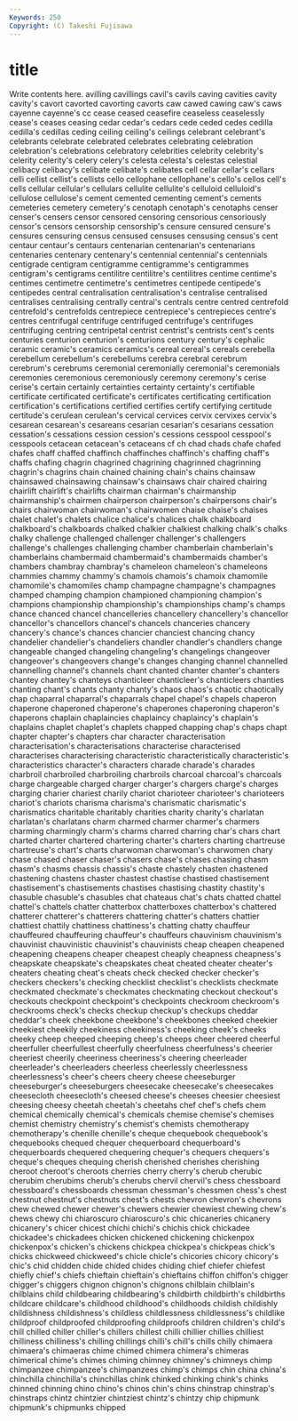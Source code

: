 ```yaml
---
Keywords: 250 
Copyright: (C) Takeshi Fujisawa
---
```


# title

Write contents here.
avilling cavillings cavil's cavils
caving cavities cavity cavity's cavort cavorted cavorting cavorts caw cawed
cawing caw's caws cayenne cayenne's cc cease ceased ceasefire ceaseless
ceaselessly cease's ceases ceasing cedar cedar's cedars cede ceded cedes
cedilla cedilla's cedillas ceding ceiling ceiling's ceilings celebrant celebrant's celebrants
celebrate celebrated celebrates celebrating celebration celebration's celebrations celebratory celebrities celebrity
celebrity's celerity celerity's celery celery's celesta celesta's celestas celestial celibacy
celibacy's celibate celibate's celibates cell cellar cellar's cellars celli cellist
cellist's cellists cello cellophane cellophane's cello's cellos cell's cells cellular
cellular's cellulars cellulite cellulite's celluloid celluloid's cellulose cellulose's cement cemented
cementing cement's cements cemeteries cemetery cemetery's cenotaph cenotaph's cenotaphs censer
censer's censers censor censored censoring censorious censoriously censor's censors censorship
censorship's censure censured censure's censures censuring census censused censuses censusing
census's cent centaur centaur's centaurs centenarian centenarian's centenarians centenaries centenary
centenary's centennial centennial's centennials centigrade centigram centigramme centigramme's centigrammes centigram's
centigrams centilitre centilitre's centilitres centime centime's centimes centimetre centimetre's centimetres
centipede centipede's centipedes central centralisation centralisation's centralise centralised centralises centralising
centrally central's centrals centre centred centrefold centrefold's centrefolds centrepiece centrepiece's
centrepieces centre's centres centrifugal centrifuge centrifuged centrifuge's centrifuges centrifuging centring
centripetal centrist centrist's centrists cent's cents centuries centurion centurion's centurions
century century's cephalic ceramic ceramic's ceramics ceramics's cereal cereal's cereals
cerebella cerebellum cerebellum's cerebellums cerebra cerebral cerebrum cerebrum's cerebrums ceremonial
ceremonially ceremonial's ceremonials ceremonies ceremonious ceremoniously ceremony ceremony's cerise cerise's
certain certainly certainties certainty certainty's certifiable certificate certificated certificate's certificates
certificating certification certification's certifications certified certifies certify certifying certitude certitude's
cerulean cerulean's cervical cervices cervix cervixes cervix's cesarean cesarean's cesareans
cesarian cesarian's cesarians cessation cessation's cessations cession cession's cessions cesspool
cesspool's cesspools cetacean cetacean's cetaceans cf ch chad chads chafe
chafed chafes chaff chaffed chaffinch chaffinches chaffinch's chaffing chaff's chaffs
chafing chagrin chagrined chagrining chagrinned chagrinning chagrin's chagrins chain chained
chaining chain's chains chainsaw chainsawed chainsawing chainsaw's chainsaws chair chaired
chairing chairlift chairlift's chairlifts chairman chairman's chairmanship chairmanship's chairmen chairperson
chairperson's chairpersons chair's chairs chairwoman chairwoman's chairwomen chaise chaise's chaises
chalet chalet's chalets chalice chalice's chalices chalk chalkboard chalkboard's chalkboards
chalked chalkier chalkiest chalking chalk's chalks chalky challenge challenged challenger
challenger's challengers challenge's challenges challenging chamber chamberlain chamberlain's chamberlains chambermaid
chambermaid's chambermaids chamber's chambers chambray chambray's chameleon chameleon's chameleons chammies
chammy chammy's chamois chamois's chamoix chamomile chamomile's chamomiles champ champagne
champagne's champagnes champed champing champion championed championing champion's champions championship
championship's championships champ's champs chance chanced chancel chancelleries chancellery chancellery's
chancellor chancellor's chancellors chancel's chancels chanceries chancery chancery's chance's chances
chancier chanciest chancing chancy chandelier chandelier's chandeliers chandler chandler's chandlers
change changeable changed changeling changeling's changelings changeover changeover's changeovers change's
changes changing channel channelled channelling channel's channels chant chanted chanter
chanter's chanters chantey chantey's chanteys chanticleer chanticleer's chanticleers chanties chanting
chant's chants chanty chanty's chaos chaos's chaotic chaotically chap chaparral
chaparral's chaparrals chapel chapel's chapels chaperon chaperone chaperoned chaperone's chaperones
chaperoning chaperon's chaperons chaplain chaplaincies chaplaincy chaplaincy's chaplain's chaplains chaplet
chaplet's chaplets chapped chapping chap's chaps chapt chapter chapter's chapters
char character characterisation characterisation's characterisations characterise characterised characterises characterising characteristic
characteristically characteristic's characteristics character's characters charade charade's charades charbroil charbroiled
charbroiling charbroils charcoal charcoal's charcoals charge chargeable charged charger charger's
chargers charge's charges charging charier chariest charily chariot charioteer charioteer's
charioteers chariot's chariots charisma charisma's charismatic charismatic's charismatics charitable charitably
charities charity charity's charlatan charlatan's charlatans charm charmed charmer charmer's
charmers charming charmingly charm's charms charred charring char's chars chart
charted charter chartered chartering charter's charters charting chartreuse chartreuse's chart's
charts charwoman charwoman's charwomen chary chase chased chaser chaser's chasers
chase's chases chasing chasm chasm's chasms chassis chassis's chaste chastely
chasten chastened chastening chastens chaster chastest chastise chastised chastisement chastisement's
chastisements chastises chastising chastity chastity's chasuble chasuble's chasubles chat chateaus
chat's chats chatted chattel chattel's chattels chatter chatterbox chatterboxes chatterbox's
chattered chatterer chatterer's chatterers chattering chatter's chatters chattier chattiest chattily
chattiness chattiness's chatting chatty chauffeur chauffeured chauffeuring chauffeur's chauffeurs chauvinism
chauvinism's chauvinist chauvinistic chauvinist's chauvinists cheap cheapen cheapened cheapening cheapens
cheaper cheapest cheaply cheapness cheapness's cheapskate cheapskate's cheapskates cheat cheated
cheater cheater's cheaters cheating cheat's cheats check checked checker checker's
checkers checkers's checking checklist checklist's checklists checkmate checkmated checkmate's checkmates
checkmating checkout checkout's checkouts checkpoint checkpoint's checkpoints checkroom checkroom's checkrooms
check's checks checkup checkup's checkups cheddar cheddar's cheek cheekbone cheekbone's
cheekbones cheeked cheekier cheekiest cheekily cheekiness cheekiness's cheeking cheek's cheeks
cheeky cheep cheeped cheeping cheep's cheeps cheer cheered cheerful cheerfuller
cheerfullest cheerfully cheerfulness cheerfulness's cheerier cheeriest cheerily cheeriness cheeriness's cheering
cheerleader cheerleader's cheerleaders cheerless cheerlessly cheerlessness cheerlessness's cheer's cheers cheery
cheese cheeseburger cheeseburger's cheeseburgers cheesecake cheesecake's cheesecakes cheesecloth cheesecloth's cheesed
cheese's cheeses cheesier cheesiest cheesing cheesy cheetah cheetah's cheetahs chef
chef's chefs chem chemical chemically chemical's chemicals chemise chemise's chemises
chemist chemistry chemistry's chemist's chemists chemotherapy chemotherapy's chenille chenille's cheque
chequebook chequebook's chequebooks chequed chequer chequerboard chequerboard's chequerboards chequered chequering
chequer's chequers chequers's cheque's cheques chequing cherish cherished cherishes cherishing
cheroot cheroot's cheroots cherries cherry cherry's cherub cherubic cherubim cherubims
cherub's cherubs chervil chervil's chess chessboard chessboard's chessboards chessman chessman's
chessmen chess's chest chestnut chestnut's chestnuts chest's chests chevron chevron's
chevrons chew chewed chewer chewer's chewers chewier chewiest chewing chew's
chews chewy chi chiaroscuro chiaroscuro's chic chicaneries chicanery chicanery's chicer
chicest chichi chichi's chichis chick chickadee chickadee's chickadees chicken chickened
chickening chickenpox chickenpox's chicken's chickens chickpea chickpea's chickpeas chick's chicks
chickweed chickweed's chicle chicle's chicories chicory chicory's chic's chid chidden
chide chided chides chiding chief chiefer chiefest chiefly chief's chiefs
chieftain chieftain's chieftains chiffon chiffon's chigger chigger's chiggers chignon chignon's
chignons chilblain chilblain's chilblains child childbearing childbearing's childbirth childbirth's childbirths
childcare childcare's childhood childhood's childhoods childish childishly childishness childishness's childless
childlessness childlessness's childlike childproof childproofed childproofing childproofs children children's child's
chill chilled chiller chiller's chillers chillest chilli chillier chillies chilliest
chilliness chilliness's chilling chillings chilli's chill's chills chilly chimaera chimaera's
chimaeras chime chimed chimera chimera's chimeras chimerical chime's chimes chiming
chimney chimney's chimneys chimp chimpanzee chimpanzee's chimpanzees chimp's chimps chin
china china's chinchilla chinchilla's chinchillas chink chinked chinking chink's chinks
chinned chinning chino chino's chinos chin's chins chinstrap chinstrap's chinstraps
chintz chintzier chintziest chintz's chintzy chip chipmunk chipmunk's chipmunks chipped

